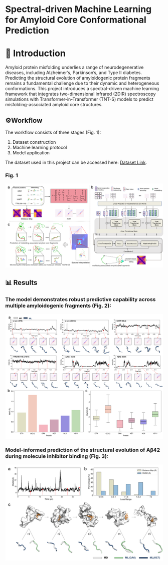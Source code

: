 # Spectral-driven Machine Learning for Amyloid Core Conformational Prediction

# 📌 Introduction
Amyloid protein misfolding underlies a range of neurodegenerative diseases, including Alzheimer’s, Parkinson’s, and Type II diabetes. Predicting the structural evolution of amyloidogenic protein fragments remains a fundamental challenge due to their dynamic and heterogeneous conformations.
This project introduces a spectral-driven machine learning framework that integrates two-dimensional infrared (2DIR) spectroscopy simulations with Transformer-in-Transformer (TNT-S) models to predict misfolding-associated amyloid core structures.

## ⚙️Workflow
The workflow consists of three stages (Fig. 1):  
1. Dataset construction  
2. Machine learning protocol  
3. Model application
   
The dataset used in this project can be accessed here: [Dataset Link](https://example.com/your-dataset-url).

### Fig. 1
![Figure 1](fig/fig1.png)

## 📊 Results
### The model demonstrates robust predictive capability across multiple amyloidogenic fragments (Fig. 2):
![Figure 2](fig/fig2.png)


### Model-informed prediction of the structural evolution of Aβ42 during molecule inhibitor binding (Fig. 3):
![Figure 3](fig/fig3.png)
